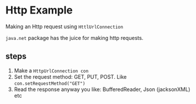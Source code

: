 # Http Example

Making an Http request using `HttlUrlConnection`

`java.net` package has the juice for making http requests.

## steps

1. Make a `HttpUrlConnection con`
2. Set the request method: GET, PUT, POST. Like `con.setRequestMethod("GET")`
3. Read the response anyway you like: BufferedReader, Json (jacksonXML) etc
